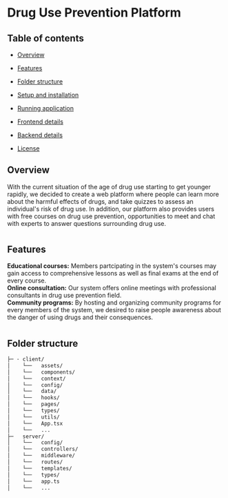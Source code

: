 <body>

<h1>Drug Use Prevention Platform</h1>

<div>
  <h2>Table of contents</h3>
  <ul>
    <li><a href="#overview">Overview</a></li>
  </ul>
  <ul>
    <li><a href="#feature">Features</a></li>
  </ul>
  <ul>
    <li><a href="#folder-structure">Folder structure</a></li>
  </ul>
  <ul>
    <li><a href="#set-up">Setup and installation</a></li>
  </ul>
  <ul>
    <li><a href="#running">Running application</a></li>
  </ul>
  <ul>
    <li><a href="#front-details">Frontend details</a></li>
  </ul>
  <ul>
    <li><a href="#back-details">Backend details</a></li>
  </ul>
  <ul>
    <li><a href="#license">License</a></li>
  </ul>
</div>


<div>

  <h2 id="overview">Overview</h3>
  <p>
    With the current situation of the age of drug use starting to get younger rapidly, we decided to create a web platform where
    people can learn more about the harmful effects of drugs, and take quizzes to assess an individual's risk of drug use.
    In addition, our platform also provides users with free courses on drug use prevention, opportunities to meet and chat
    with experts to answer questions surrounding drug use.
  </p>

  <h1></h1>
  
  <h2 id="feature">Features</h3>
  <div>
      <b>Educational courses:</b> 
      <span>Members partcipating in the system's courses may gain access to comprehensive lessons as well as final exams at the end of every course.</span>
      <div></div>
      <b>Online consultation:</b>
      <span>Our system offers online meetings with professional consultants in drug use prevention field.</span>
      <div></div>
      <b>Community programs:</b>
      <span>By hosting and organizing community programs for every members of the system, we desired to raise people awareness about the danger of using drugs and their consequences. </span>
  </div>
  
  <h1></h1>

  <h2 id="folder-structure">Folder structure</h2>

  ```bash
├─ · client/
│    └──   assets/
│    └──   components/
│    └──   context/
│    └──   config/
│    └──   data/
│    └──   hooks/
│    └──   pages/
│    └──   types/
│    └──   utils/
│    └──   App.tsx
│    └──   ...
├─   server/
│    └──   config/
│    └──   controllers/
│    └──   middleware/
│    └──   routes/
│    └──   templates/
│    └──   types/
│    └──   app.ts
│    └──   ...

  ```


</div>

</body>
</html>
